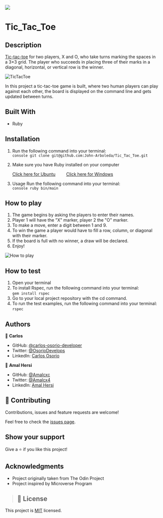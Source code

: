 ![](https://img.shields.io/badge/Microverse-blueviolet)

# Tic_Tac_Toe

## Description

[Tic-tac-toe](https://en.wikipedia.org/wiki/Tic-tac-toe) for two players, X and O, who take turns marking the spaces in a 3×3 grid. The player who succeeds in placing three of their marks in a diagonal, horizontal, or vertical row is the winner.

![TicTacToe](http://2.bp.blogspot.com/_8fYYQ_kig7o/TMpVUB_VKzI/AAAAAAAAAzM/Im2AINBK43o/s1600/tictactoe.png)

In this project a tic-tac-toe game is built, where two human players can play against each other, the board is displayed on the command line and gets updated between turns.

## Built With

- Ruby

## Installation

1. Run the following command into your terminal: </br> 
```console git clone git@github.com:John-Arboleda/Tic_Tac_Toe.git ``` 

2. Make sure you have Ruby installed on your computer

    [Click here for Ubuntu](https://stackify.com/install-ruby-on-ubuntu-everything-you-need-to-get-going/) &nbsp; &nbsp; &nbsp; &nbsp;
    [Click here for Windows](https://stackify.com/install-ruby-on-windows-everything-you-need-to-get-going/)

3. Usage Run the following command into your terminal: </br>
```console ruby bin/main ```

## How to play

1. The game begins by asking the players to enter their names.
2. Player 1 will have the "X" marker, player 2 the "O" marker.
3. To make a move, enter a digit between 1 and 9.
4. To win the game a player would have to fill a row, column, or diagonal with their marker.
5. If the board is full with no winner, a draw will be declared.
6. Enjoy!

![How to play](https://cdn.filestackcontent.com/bPdQkJMORGm38xwdVxTp)

## How to test 

1. Open your terminal
2. To install Rspec, run the following command into your terminal: </br>
``` gem install rspec ```
3. Go to your local project repository with the cd command.
4. To run the test examples, run the following command into your terminal: </br>
``` rspec ```

## Authors

👤 **Carlos**

- GitHub: [@carlos-osorio-developer](https://github.com/carlos-osorio-developer) 
- Twitter: [@OsorioDevelops](https://twitter.com/@OsorioDevelops) 
- LinkedIn: [Carlos Osorio](https://www.linkedin.com/in/carlos-osorio-developer/) 

👤 **Amal Hersi**

- GitHub: [@Amalcxc](https://github.com/Amalcxc)
- Twitter: [@Amalcx4](https://twitter.com/Amalcx4)
- LinkedIn: [Amal Hersi](https://www.linkedin.com/in/amal-hersi-a29583205/)

## 🤝 Contributing

Contributions, issues and feature requests are welcome!

Feel free to check the [issues page](https://github.com/carlos-osorio-developer/tic-tac-toe-testing/issues).

## Show your support

Give a ⭐️ if you like this project!

## Acknowledgments

- Project originally taken from The Odin Project
- Project inspired by Microverse Program

>## 📝 License

This project is [MIT](./MIT.md) licensed.
